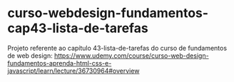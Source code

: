 # curso-webdesign-fundamentos-cap43-lista-de-tarefas
Projeto referente ao capítulo 43-lista-de-tarefas do curso de fundamentos de web design: https://www.udemy.com/course/curso-web-design-fundamentos-aprenda-html-css-e-javascript/learn/lecture/36730964#overview
